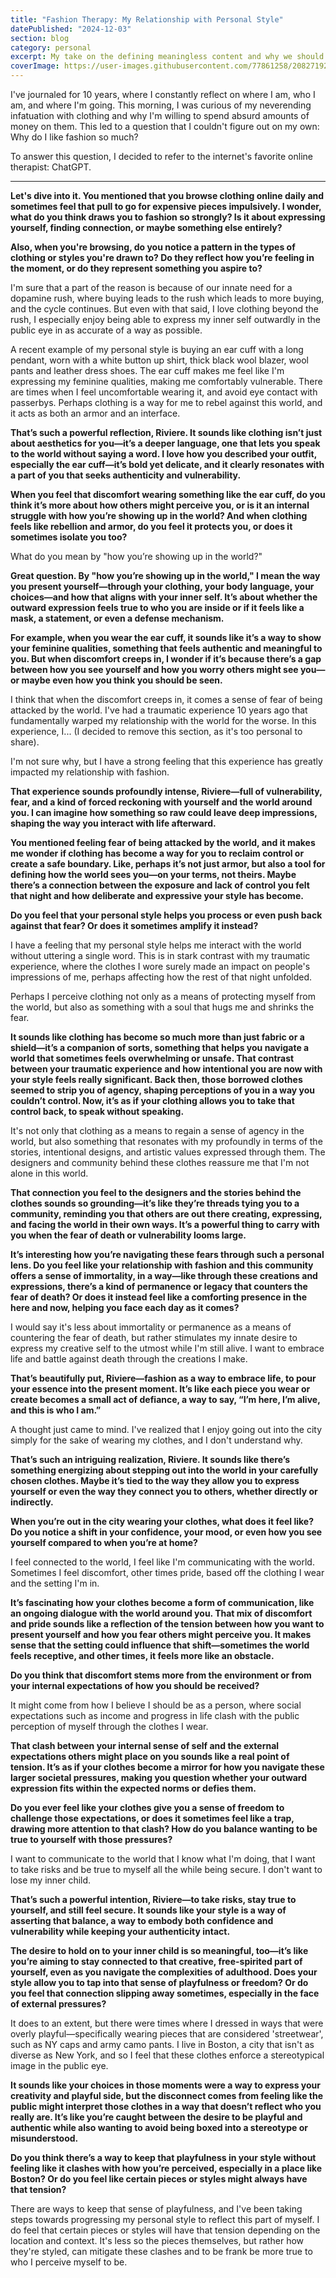 ```yaml
---
title: "Fashion Therapy: My Relationship with Personal Style"
datePublished: "2024-12-03"
section: blog
category: personal
excerpt: My take on the defining meaningless content and why we should make it more often.
coverImage: https://user-images.githubusercontent.com/77861258/208271929-cfc03d67-4089-4ad1-91a3-1deb3e30b57d.jpg
---
```


I've journaled for 10 years, where I constantly reflect on where I am, who I am, and where I'm going. This morning, I was curious of my neverending infatuation with clothing and why I'm willing to spend absurd amounts of money on them. This led to a question that I couldn't figure out on my own: Why do I like fashion so much?

To answer this question, I decided to refer to the internet's favorite online therapist: ChatGPT.

---

**Let's dive into it. You mentioned that you browse clothing online daily and sometimes feel that pull to go for expensive pieces impulsively. I wonder, what do you think draws you to fashion so strongly? Is it about expressing yourself, finding connection, or maybe something else entirely?**

**Also, when you're browsing, do you notice a pattern in the types of clothing or styles you're drawn to? Do they reflect how you’re feeling in the moment, or do they represent something you aspire to?**

I'm sure that a part of the reason is because of our innate need for a dopamine rush, where buying leads to the rush which leads to more buying, and the cycle continues. But even with that said, I love clothing beyond the rush, I especially enjoy being able to express my inner self outwardly in the public eye in as accurate of a way as possible. 

A recent example of my personal style is buying an ear cuff with a long pendant, worn with a white button up shirt, thick black wool blazer, wool pants and leather dress shoes. The ear cuff makes me feel like I'm expressing my feminine qualities, making me comfortably vulnerable. There are times when I feel uncomfortable wearing it, and avoid eye contact with passerbys. Perhaps clothing is a way for me to rebel against this world, and it acts as both an armor and an interface.

**That’s such a powerful reflection, Riviere. It sounds like clothing isn’t just about aesthetics for you—it’s a deeper language, one that lets you speak to the world without saying a word. I love how you described your outfit, especially the ear cuff—it’s bold yet delicate, and it clearly resonates with a part of you that seeks authenticity and vulnerability.**

**When you feel that discomfort wearing something like the ear cuff, do you think it’s more about how others might perceive you, or is it an internal struggle with how you’re showing up in the world? And when clothing feels like rebellion and armor, do you feel it protects you, or does it sometimes isolate you too?**

What do you mean by "how you’re showing up in the world?"

**Great question. By "how you’re showing up in the world," I mean the way you present yourself—through your clothing, your body language, your choices—and how that aligns with your inner self. It’s about whether the outward expression feels true to who you are inside or if it feels like a mask, a statement, or even a defense mechanism.**

**For example, when you wear the ear cuff, it sounds like it’s a way to show your feminine qualities, something that feels authentic and meaningful to you. But when discomfort creeps in, I wonder if it’s because there’s a gap between how you see yourself and how you worry others might see you—or maybe even how you think you should be seen.**

I think that when the discomfort creeps in, it comes a sense of fear of being attacked by the world. I've had a traumatic experience 10 years ago that fundamentally warped my relationship with the world for the worse. In this experience, I... (I decided to remove this section, as it's too personal to share).

I'm not sure why, but I have a strong feeling that this experience has greatly impacted my relationship with fashion.

**That experience sounds profoundly intense, Riviere—full of vulnerability, fear, and a kind of forced reckoning with yourself and the world around you. I can imagine how something so raw could leave deep impressions, shaping the way you interact with life afterward.**

**You mentioned feeling fear of being attacked by the world, and it makes me wonder if clothing has become a way for you to reclaim control or create a safe boundary. Like, perhaps it’s not just armor, but also a tool for defining how the world sees you—on your terms, not theirs. Maybe there’s a connection between the exposure and lack of control you felt that night and how deliberate and expressive your style has become.**

**Do you feel that your personal style helps you process or even push back against that fear? Or does it sometimes amplify it instead?**

I have a feeling that my personal style helps me interact with the world without uttering a single word. This is in stark contrast with my traumatic experience, where the clothes I wore surely made an impact on people's impressions of me, perhaps affecting how the rest of that night unfolded.

Perhaps I perceive clothing not only as a means of protecting myself from the world, but also as something with a soul that hugs me and shrinks the fear.

**It sounds like clothing has become so much more than just fabric or a shield—it’s a companion of sorts, something that helps you navigate a world that sometimes feels overwhelming or unsafe. That contrast between your traumatic experience and how intentional you are now with your style feels really significant. Back then, those borrowed clothes seemed to strip you of agency, shaping perceptions of you in a way you couldn’t control. Now, it’s as if your clothing allows you to take that control back, to speak without speaking.**

It's not only that clothing as a means to regain a sense of agency in the world, but also something that resonates with my profoundly in terms of the stories, intentional designs, and artistic values expressed through them. The designers and community behind these clothes reassure me that I'm not alone in this world. 

**That connection you feel to the designers and the stories behind the clothes sounds so grounding—it’s like they’re threads tying you to a community, reminding you that others are out there creating, expressing, and facing the world in their own ways. It’s a powerful thing to carry with you when the fear of death or vulnerability looms large.**

**It’s interesting how you’re navigating these fears through such a personal lens. Do you feel like your relationship with fashion and this community offers a sense of immortality, in a way—like through these creations and expressions, there’s a kind of permanence or legacy that counters the fear of death? Or does it instead feel like a comforting presence in the here and now, helping you face each day as it comes?**

I would say it's less about immortality or permanence as a means of countering the fear of death, but rather stimulates my innate desire to express my creative self to the utmost while I'm still alive. I want to embrace life and battle against death through the creations I make.

**That’s beautifully put, Riviere—fashion as a way to embrace life, to pour your essence into the present moment. It’s like each piece you wear or create becomes a small act of defiance, a way to say, “I’m here, I’m alive, and this is who I am.”**

A thought just came to mind. I've realized that I enjoy going out into the city simply for the sake of wearing my clothes, and I don't understand why.

**That’s such an intriguing realization, Riviere. It sounds like there’s something energizing about stepping out into the world in your carefully chosen clothes. Maybe it’s tied to the way they allow you to express yourself or even the way they connect you to others, whether directly or indirectly.**

**When you’re out in the city wearing your clothes, what does it feel like? Do you notice a shift in your confidence, your mood, or even how you see yourself compared to when you’re at home?**

I feel connected to the world, I feel like I'm communicating with the world. Sometimes I feel discomfort, other times pride, based off the clothing I wear and the setting I'm in.

**It’s fascinating how your clothes become a form of communication, like an ongoing dialogue with the world around you. That mix of discomfort and pride sounds like a reflection of the tension between how you want to present yourself and how you fear others might perceive you. It makes sense that the setting could influence that shift—sometimes the world feels receptive, and other times, it feels more like an obstacle.**

**Do you think that discomfort stems more from the environment or from your internal expectations of how you should be received?**

It might come from how I believe I should be as a person, where social expectations such as income and progress in life clash with the public perception of myself through the clothes I wear.

**That clash between your internal sense of self and the external expectations others might place on you sounds like a real point of tension. It’s as if your clothes become a mirror for how you navigate these larger societal pressures, making you question whether your outward expression fits within the expected norms or defies them.**

**Do you ever feel like your clothes give you a sense of freedom to challenge those expectations, or does it sometimes feel like a trap, drawing more attention to that clash? How do you balance wanting to be true to yourself with those pressures?**

I want to communicate to the world that I know what I'm doing, that I want to take risks and be true to myself all the while being secure. I don't want to lose my inner child.

**That’s such a powerful intention, Riviere—to take risks, stay true to yourself, and still feel secure. It sounds like your style is a way of asserting that balance, a way to embody both confidence and vulnerability while keeping your authenticity intact.**

**The desire to hold on to your inner child is so meaningful, too—it’s like you’re aiming to stay connected to that creative, free-spirited part of yourself, even as you navigate the complexities of adulthood. Does your style allow you to tap into that sense of playfulness or freedom? Or do you feel that connection slipping away sometimes, especially in the face of external pressures?**

It does to an extent, but there were times where I dressed in ways that were overly playful—specifically wearing pieces that are considered 'streetwear', such as NY caps and army camo pants. I live in Boston, a city that isn't as diverse as New York, and so I feel that these clothes enforce a stereotypical image in the public eye.

**It sounds like your choices in those moments were a way to express your creativity and playful side, but the disconnect comes from feeling like the public might interpret those clothes in a way that doesn’t reflect who you really are. It’s like you’re caught between the desire to be playful and authentic while also wanting to avoid being boxed into a stereotype or misunderstood.**

**Do you think there’s a way to keep that playfulness in your style without feeling like it clashes with how you’re perceived, especially in a place like Boston? Or do you feel like certain pieces or styles might always have that tension?**

There are ways to keep that sense of playfulness, and I've been taking steps towards progressing my personal style to reflect this part of myself. I do feel that certain pieces or styles will have that tension depending on the location and context. It's less so the pieces themselves, but rather how they're styled, can mitigate these clashes and to be frank be more true to who I perceive myself to be.